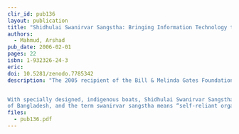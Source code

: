 ```yaml
---
clir_id: pub136
layout: publication
title: "Shidhulai Swanirvar Sangstha: Bringing Information Technology to Rural Bangladesh by Boat"
authors: 
  - Mahmud, Arshad
pub_date: 2006-02-01
pages: 22
isbn: 1-932326-24-3
eric:
doi: 10.5281/zenodo.7785342
description: "The 2005 recipient of the Bill & Melinda Gates Foundation Access to Learning Award overcame the challenge that the ecosystem of Bangladesh poses and found a way to deliver information technology to residents of some of that country’s flood-prone areas.


With specially designed, indigenous boats, Shidhulai Swanirvar Sangstha is using cellular technology and solar power to provide Internet access and online training to thousands of rural residents. Shidhulai is the name of a village in the Natore district
of Bangladesh, and the term swanirvar sangstha means “self-reliant organization.” This report is a case study of of how Shidhulai Swanirvar Sangstha approached formidable obstacles and documents the overall success of the project."
files:
  - pub136.pdf
---
```

